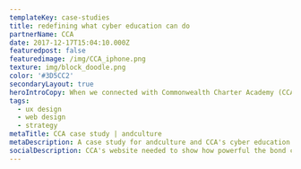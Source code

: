 ```yaml
---
templateKey: case-studies
title: redefining what cyber education can do
partnerName: CCA
date: 2017-12-17T15:04:10.000Z
featuredpost: false
featuredimage: /img/CCA_iphone.png
texture: img/block_doodle.png
color: '#3D5CC2'
secondaryLayout: true
heroIntroCopy: When we connected with Commonwealth Charter Academy (CCA), they had just dropped “Connections” from their name and shifted away from their parent company. Competition for students was fierce among cyber schools, not to mention school districts and private schools.
tags:
  - ux design
  - web design
  - strategy
metaTitle: CCA case study | andculture
metaDescription: A case study for andculture and CCA's cyber education website
socialDescription: CCA's website needed to show how powerful the bond can be between a cyber school and its families. That's when andculture comes in with a little UX and developer magic.
---
```

